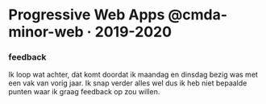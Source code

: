 # Progressive Web Apps @cmda-minor-web · 2019-2020

### feedback

Ik loop wat achter, dat komt doordat ik maandag en dinsdag bezig was met een vak van vorig jaar. Ik snap verder alles wel dus ik heb niet bepaalde punten waar ik graag feedback op zou willen.